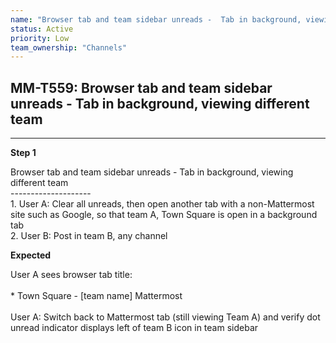 ```yaml
---
name: "Browser tab and team sidebar unreads -  Tab in background, viewing different team"
status: Active
priority: Low
team_ownership: "Channels"
---
```


## MM-T559: Browser tab and team sidebar unreads - Tab in background, viewing different team

---

**Step 1**

Browser tab and team sidebar unreads - Tab in background, viewing different team\
\--------------------\
1\. User A: Clear all unreads, then open another tab with a non-Mattermost site such as Google, so that team A, Town Square is open in a background tab\
2\. User B: Post in team B, any channel

**Expected**

User A sees browser tab title:\
\
\* Town Square - \[team name] Mattermost\
\
User A: Switch back to Mattermost tab (still viewing Team A) and verify dot unread indicator displays left of team B icon in team sidebar
